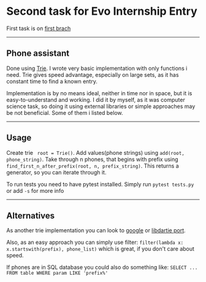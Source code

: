# Second task for Evo Internship Entry

First task is on [first brach](https://github.com/q2012/EVO_Internship_Entry/tree/first_task)

----
## Phone assistant
Done using [Trie](https://en.wikipedia.org/wiki/Trie). I wrote very basic implementation with only functions i need. Trie gives speed advantage, especially on large sets, as it has constant time to find a known entry. 

Implementation is by no means ideal, neither in time nor in space, but it is easy-to-understand and working. I did it by myself, as it was computer science task, so doing it using external libraries or simple approaches may be not beneficial. Some of them i listed below.


----
## Usage
Create trie ``` root = Trie()```. Add values(phone strings) using ```add(root, phone_string)```. Take through n phones, that begins with prefix using ``` find_first_n_after_prefix(root, n, prefix_string)```. This returns a generator, so you can iterate through it.

To run tests you need to have pytest installed. Simply run ```pytest tests.py``` or add `-s` for more info


----
## Alternatives

As another trie implementation you can look to [google](https://github.com/google/pygtrie) or [libdartie port](https://github.com/pytries/datrie).

Also, as an easy approach you can simply use filter: ```filter(lambda x: x.startswith(prefix), phone_list)``` which is great, if you don't care about speed.

If phones are in SQL database you could also do something like: ```SELECT ... FROM table WHERE param LIKE 'prefix%'```
